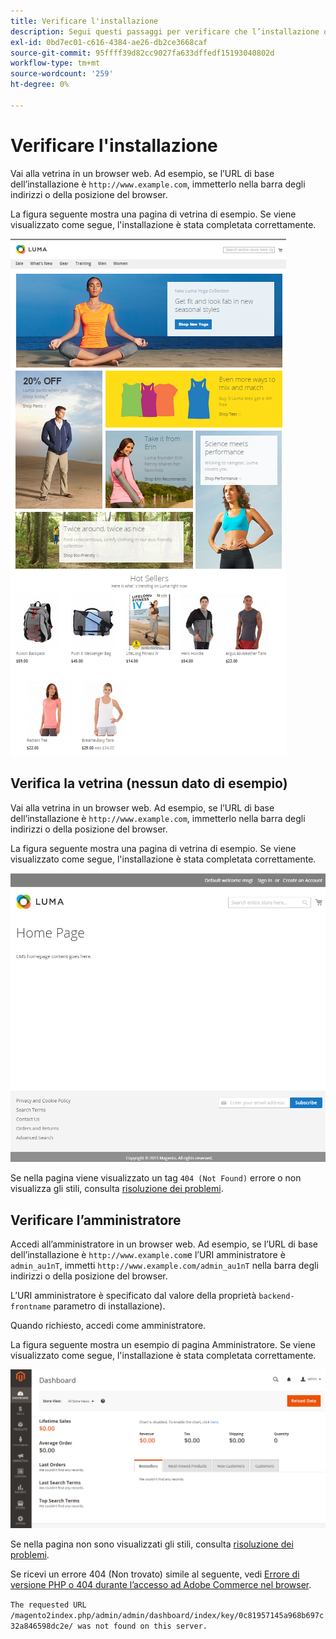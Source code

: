 ```yaml
---
title: Verificare l'installazione
description: Segui questi passaggi per verificare che l’installazione on-premise di Adobe Commerce o di Magento Open Source sia andata a buon fine.
exl-id: 0bd7ec01-c616-4384-ae26-db2ce3668caf
source-git-commit: 95ffff39d82cc9027fa633dffedf15193040802d
workflow-type: tm+mt
source-wordcount: '259'
ht-degree: 0%

---
```


# Verificare l&#39;installazione

Vai alla vetrina in un browser web. Ad esempio, se l’URL di base dell’installazione è `http://www.example.com`, immetterlo nella barra degli indirizzi o della posizione del browser.

La figura seguente mostra una pagina di vetrina di esempio. Se viene visualizzato come segue, l&#39;installazione è stata completata correttamente.

![Vetrina con il tema Luma](../../assets/installation/install-success_store-luma.png)

## Verifica la vetrina (nessun dato di esempio)

Vai alla vetrina in un browser web. Ad esempio, se l’URL di base dell’installazione è `http://www.example.com`, immetterlo nella barra degli indirizzi o della posizione del browser.

La figura seguente mostra una pagina di vetrina di esempio. Se viene visualizzato come segue, l&#39;installazione è stata completata correttamente.

![Storefront che verifica la corretta installazione](../../assets/installation/install-success_store.png)

Se nella pagina viene visualizzato un tag `404 (Not Found)` errore o non visualizza gli stili, consulta [risoluzione dei problemi](https://support.magento.com/hc/en-us/articles/360032994352).

## Verificare l’amministratore

Accedi all’amministratore in un browser web. Ad esempio, se l’URL di base dell’installazione è `http://www.example.com`e l’URI amministratore è `admin_au1nT`, immetti `http://www.example.com/admin_au1nT` nella barra degli indirizzi o della posizione del browser.

L’URI amministratore è specificato dal valore della proprietà `backend-frontname` parametro di installazione).

Quando richiesto, accedi come amministratore.

La figura seguente mostra un esempio di pagina Amministratore. Se viene visualizzato come segue, l&#39;installazione è stata completata correttamente.

![Amministratore che verifica la corretta installazione](../../assets/installation/install_success_admin.png)

Se nella pagina non sono visualizzati gli stili, consulta [risoluzione dei problemi](https://support.magento.com/hc/en-us/articles/360032994352).

Se ricevi un errore 404 (Non trovato) simile al seguente, vedi [Errore di versione PHP o 404 durante l’accesso ad Adobe Commerce nel browser](https://support.magento.com/hc/en-us/articles/360033117152).

`The requested URL /magento2index.php/admin/admin/dashboard/index/key/0c81957145a968b697c32a846598dc2e/ was not found on this server.`

